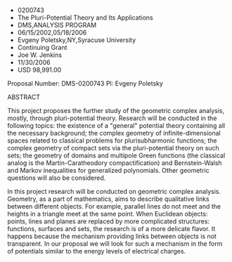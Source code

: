 
* 0200743
* The Pluri-Potential Theory and Its Applications
* DMS,ANALYSIS PROGRAM
* 06/15/2002,05/18/2006
* Evgeny Poletsky,NY,Syracuse University
* Continuing Grant
* Joe W. Jenkins
* 11/30/2006
* USD 98,991.00

Proposal Number: DMS-0200743 PI: Evgeny Poletsky

ABSTRACT

This project proposes the further study of the geometric complex analysis,
mostly, through pluri-potential theory. Research will be conducted in the
following topics: the existence of a "general" potential theory containing all
the necessary background; the complex geometry of infinite-dimensional spaces
related to classical problems for plurisubharmonic functions; the complex
geometry of compact sets via the pluri-potential theory on such sets; the
geometry of domains and multipole Green functions (the classical analog is the
Martin-Caratheodory compactification) and Bernstein-Walsh and Markov
inequalities for generalized polynomials. Other geometric questions will also be
considered.

In this project research will be conducted on geometric complex analysis.
Geometry, as a part of mathematics, aims to describe qualitative links between
different objects. For example, parallel lines do not meet and the heights in a
triangle meet at the same point. When Euclidean objects: points, lines and
planes are replaced by more complicated structures: functions, surfaces and
sets, the research is of a more delicate flavor. It happens because the
mechanism providing links between objects is not transparent. In our proposal we
will look for such a mechanism in the form of potentials similar to the energy
levels of electrical charges.
